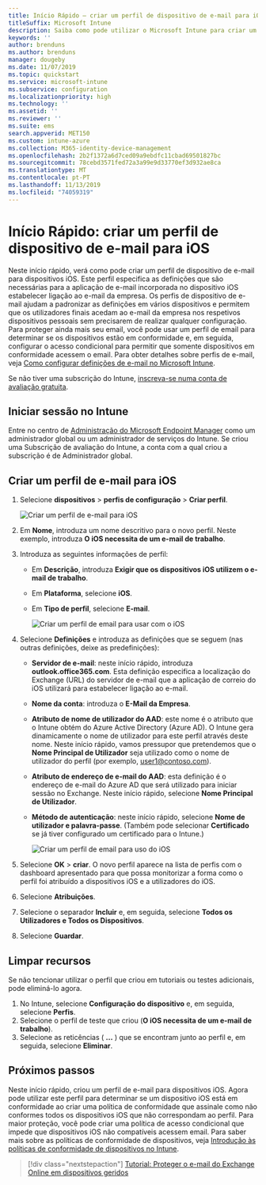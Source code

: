 ```yaml
---
title: Início Rápido – criar um perfil de dispositivo de e-mail para iOS
titleSuffix: Microsoft Intune
description: Saiba como pode utilizar o Microsoft Intune para criar um perfil de dispositivo de e-mail de modo que os dispositivos iOS possam estabelecer uma ligação segura ao e-mail da empresa.
keywords: ''
author: brenduns
ms.author: brenduns
manager: dougeby
ms.date: 11/07/2019
ms.topic: quickstart
ms.service: microsoft-intune
ms.subservice: configuration
ms.localizationpriority: high
ms.technology: ''
ms.assetid: ''
ms.reviewer: ''
ms.suite: ems
search.appverid: MET150
ms.custom: intune-azure
ms.collection: M365-identity-device-management
ms.openlocfilehash: 2b2f1372a6d7ced09a9ebdfc11cbad69501827bc
ms.sourcegitcommit: 78cebd3571fed72a3a99e9d33770ef3d932ae8ca
ms.translationtype: MT
ms.contentlocale: pt-PT
ms.lasthandoff: 11/13/2019
ms.locfileid: "74059319"
---
```

# <a name="quickstart-create-an-email-device-profile-for-ios"></a>Início Rápido: criar um perfil de dispositivo de e-mail para iOS

Neste início rápido, verá como pode criar um perfil de dispositivo de e-mail para dispositivos iOS. Este perfil especifica as definições que são necessárias para a aplicação de e-mail incorporada no dispositivo iOS estabelecer ligação ao e-mail da empresa. Os perfis de dispositivo de e-mail ajudam a padronizar as definições em vários dispositivos e permitem que os utilizadores finais acedam ao e-mail da empresa nos respetivos dispositivos pessoais sem precisarem de realizar qualquer configuração. Para proteger ainda mais seu email, você pode usar um perfil de email para determinar se os dispositivos estão em conformidade e, em seguida, configurar o acesso condicional para permitir que somente dispositivos em conformidade acessem o email. Para obter detalhes sobre perfis de e-mail, veja [Como configurar definições de e-mail no Microsoft Intune](email-settings-configure.md).

Se não tiver uma subscrição do Intune, [inscreva-se numa conta de avaliação gratuita](../fundamentals/free-trial-sign-up.md).

## <a name="sign-in-to-intune"></a>Iniciar sessão no Intune

Entre no centro de [Administração do Microsoft Endpoint Manager](https://go.microsoft.com/fwlink/?linkid=2109431) como um administrador global ou um administrador de serviços do Intune. Se criou uma Subscrição de avaliação do Intune, a conta com a qual criou a subscrição é de Administrador global.

## <a name="create-an-ios-email-profile"></a>Criar um perfil de e-mail para iOS

1. Selecione **dispositivos** > **perfis de configuração** > **Criar perfil**.

   ![Criar um perfil de e-mail para iOS](./media/quickstart-email-profile/ios-create-profile.png)

2. Em **Nome**, introduza um nome descritivo para o novo perfil. Neste exemplo, introduza **O iOS necessita de um e-mail de trabalho**.
3. Introduza as seguintes informações de perfil:
    - Em **Descrição**, introduza **Exigir que os dispositivos iOS utilizem o e-mail de trabalho**.
    - Em **Plataforma**, selecione **iOS**.
    - Em **Tipo de perfil**, selecione **E-mail**.

        ![Criar um perfil de email para usar com o iOS](./media/quickstart-email-profile/ios-email-profile-name.png)

4. Selecione **Definições** e introduza as definições que se seguem (nas outras definições, deixe as predefinições):
   - **Servidor de e-mail**: neste início rápido, introduza **outlook.office365.com**. Esta definição especifica a localização do Exchange (URL) do servidor de e-mail que a aplicação de correio do iOS utilizará para estabelecer ligação ao e-mail.
   - **Nome da conta**: introduza o **E-Mail da Empresa**.
   - **Atributo de nome de utilizador do AAD**: este nome é o atributo que o Intune obtém do Azure Active Directory (Azure AD). O Intune gera dinamicamente o nome de utilizador para este perfil através deste nome. Neste início rápido, vamos pressupor que pretendemos que o **Nome Principal de Utilizador** seja utilizado como o nome de utilizador do perfil (por exemplo, user1@contoso.com).
   - **Atributo de endereço de e-mail do AAD**: esta definição é o endereço de e-mail do Azure AD que será utilizado para iniciar sessão no Exchange. Neste início rápido, selecione **Nome Principal de Utilizador**.
   - **Método de autenticação**: neste início rápido, selecione **Nome de utilizador e palavra-passe**. (Também pode selecionar **Certificado** se já tiver configurado um certificado para o Intune.)

        ![Criar um perfil de email para uso do iOS](./media/quickstart-email-profile/ios-email-profile.png)

5. Selecione **OK** > **criar**. O novo perfil aparece na lista de perfis com o dashboard apresentado para que possa monitorizar a forma como o perfil foi atribuído a dispositivos iOS e a utilizadores do iOS.
6. Selecione **Atribuições**.
7. Selecione o separador **Incluir** e, em seguida, selecione **Todos os Utilizadores e Todos os Dispositivos**. 
8. Selecione **Guardar**.

## <a name="clean-up-resources"></a>Limpar recursos

Se não tencionar utilizar o perfil que criou em tutoriais ou testes adicionais, pode eliminá-lo agora.

1. No Intune, selecione **Configuração do dispositivo** e, em seguida, selecione **Perfis**.
2. Selecione o perfil de teste que criou (**O iOS necessita de um e-mail de trabalho**).
3. Selecione as reticências ( **...** ) que se encontram junto ao perfil e, em seguida, selecione **Eliminar**.

## <a name="next-steps"></a>Próximos passos

Neste início rápido, criou um perfil de e-mail para dispositivos iOS. Agora pode utilizar este perfil para determinar se um dispositivo iOS está em conformidade ao criar uma política de conformidade que assinale como não conformes todos os dispositivos iOS que não correspondam ao perfil. Para maior proteção, você pode criar uma política de acesso condicional que impede que dispositivos iOS não compatíveis acessem email. Para saber mais sobre as políticas de conformidade de dispositivos, veja [Introdução às políticas de conformidade de dispositivos no Intune](../protect/device-compliance-get-started.md).

> [!div class="nextstepaction"]
> [Tutorial: Proteger o e-mail do Exchange Online em dispositivos geridos](../tutorial-protect-email-on-enrolled-devices.md)
